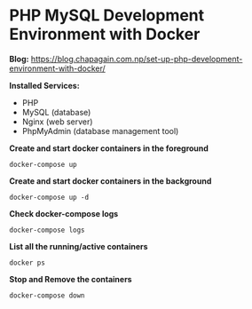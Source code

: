 # PHP MySQL Development Environment with Docker

**Blog:** https://blog.chapagain.com.np/set-up-php-development-environment-with-docker/

**Installed Services:**
- PHP
- MySQL (database)
- Nginx (web server)
- PhpMyAdmin (database management tool)

**Create and start docker containers in the foreground**
```
docker-compose up
```

**Create and start docker containers in the background**

```
docker-compose up -d
```

**Check docker-compose logs**

```
docker-compose logs
```

**List all the running/active containers**

```
docker ps
```

**Stop and Remove the containers**

```
docker-compose down
```